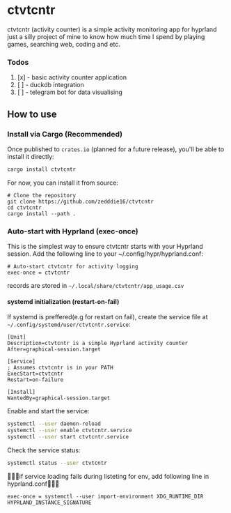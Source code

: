 # ctvtcntr 
ctvtcntr (activity counter) is a simple activity monitoring app for hyprland
just a silly project of mine to know how much time I spend by playing games, searching web, coding and etc.

### Todos
1. [x] - basic activity counter application
2. [ ] - duckdb integration 
3. [ ] - telegram bot for data visualising

## How to use
### Install via Cargo (Recommended)
Once published to `crates.io` (planned for a future release), you'll be able to install it directly:

```sh
cargo install ctvtcntr
```
For now, you can install it from source:

```
# Clone the repository
git clone https://github.com/zedddie16/ctvtcntr
cd ctvtcntr
cargo install --path .
```

### Auto-start with Hyprland (exec-once)
This is the simplest way to ensure ctvtcntr starts with your Hyprland session. 
Add the following line to your ~/.config/hypr/hyprland.conf:
```
# Auto-start ctvtcntr for activity logging
exec-once = ctvtcntr
```
records are stored in `~/.local/share/ctvtcntr/app_usage.csv`

#### systemd initialization (restart-on-fail)
If systemd is preffered(e.g for restart on fail), create the service file at `~/.config/systemd/user/ctvtcntr.service`:
```
[Unit]
Description=ctvtcntr is a simple Hyprland activity counter
After=graphical-session.target

[Service]
; Assumes ctvtcntr is in your PATH
ExecStart=ctvtcntr
Restart=on-failure

[Install]
WantedBy=graphical-session.target
```
Enable and start the service:

```sh
systemctl --user daemon-reload
systemctl --user enable ctvtcntr.service
systemctl --user start ctvtcntr.service
```

Check the service status:
```sh
systemctl status --user ctvtcntr
```

🧐🧐🧐if service loading fails during listeting for env, add following line in hyprland.conf🧐🧐🧐
```config
exec-once = systemctl --user import-environment XDG_RUNTIME_DIR HYPRLAND_INSTANCE_SIGNATURE
```
<!-- ; EnvironmentFile=/tmp/hypr/$HYPRLAND_INSTANCE_SIGNATURE/env add under service in unit if env isnt properly passed to the service -->
